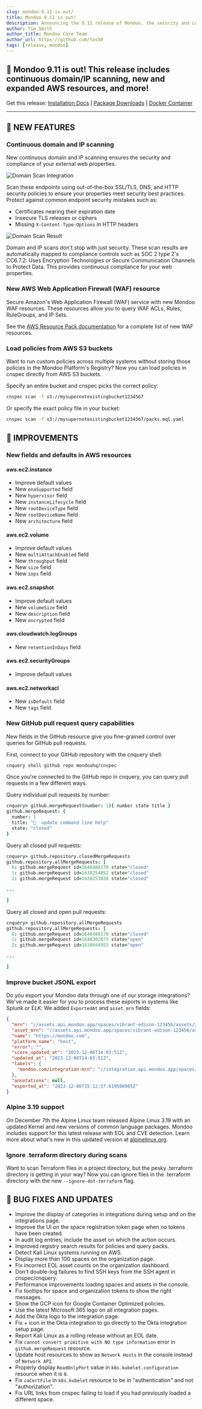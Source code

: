 ```yaml
---
slug: mondoo-9.11-is-out/
title: Mondoo 9.11 is out!
description: Announcing the 9.11 release of Mondoo, the security and compliance platform that prioritizes risks that matter most in your infrastructure.
author: Tim Smith
author_title: Mondoo Core Team
author_url: https://github.com/tas50
tags: [release, mondoo]
---
```


## 🥳 Mondoo 9.11 is out! This release includes continuous domain/IP scanning, new and expanded AWS resources, and more!

Get this release: [Installation Docs](/cnspec/) | [Package Downloads](https://releases.mondoo.com/cnspec/) | [Docker Container](https://hub.docker.com/r/mondoo/cnspec)

---

## 🎉 NEW FEATURES

### Continuous domain and IP scanning

New continuous domain and IP scanning ensures the security and compliance of your external web properties.

![Domain Scan Integration](/img/releases/2023-12-12-mondoo-9.11-is-out/domain_integration.png)

Scan these endpoints using out-of-the-box SSL/TLS, DNS, and HTTP security policies to ensure your properties meet security best practices. Protect against common endpoint security mistakes such as:

- Certificates nearing their expiration date
- Insecure TLS releases or ciphers
- Missing `X-Content-Type-Options` in HTTP headers

![Domain Scan Result](/img/releases/2023-12-12-mondoo-9.11-is-out/domain_scan.png)

Domain and IP scans don't stop with just security. These scan results are automatically mapped to compliance controls such as SOC 2 type 2's CC6.7.2: Uses Encryption Technologies or Secure Communication Channels to Protect Data. This provides continuous compliance for your web properties.

### New AWS Web Application Firewall (WAF) resource

Secure Amazon's Web Application Firewall (WAF) service with new Mondoo WAF resources. These resources allow you to query WAF ACLs, Rules, RuleGroups, and IP Sets.

See the [AWS Resource Pack documentation](/mql/resources/aws-pack/) for a complete list of new WAF resources.

### Load policies from AWS S3 buckets

Want to run custom policies across multiple systems without storing those policies in the Mondoo Platform's Registry? Now you can load policies in cnspec directly from AWS S3 buckets.

Specify an entire bucket and cnspec picks the correct policy:

```bash
cnspec scan -f s3://mysupernotexistingbucket1234567
```

Or specify the exact policy file in your bucket:

```bash
cnspec scan -f s3://mysupernotexistingbucket1234567/packs.mql.yaml
```

## 🧹 IMPROVEMENTS

### New fields and defaults in AWS resources

#### aws.ec2.instance

- Improve default values
- New `enaSupported` field
- New `hypervisor` field
- New `instanceLifecycle` field
- New `rootDeviceType` field
- New `rootDeviceName` field
- New `architecture` field

#### aws.ec2.volume

- Improve default values
- New `multiAttachEnabled` field
- New `throughput` field
- New `size` field
- New `iops` field

#### aws.ec2.snapshot

- Improve default values
- New `volumeSize` field
- New `description` field
- New `encrypted` field

#### aws.cloudwatch.logGroups

- New `retentionInDays` field

#### aws.ec2.securityGroups

- Improve default values

#### aws.ec2.networkacl

- New `isDefault` field
- New `tags` field

### New GitHub pull request query capabilities

New fields in the GitHub resource give you fine-grained control over queries for GitHub pull requests.

First, connect to your GitHub repository with the cnquery shell:

```bash
cnquery shell github repo mondoohq/cnspec
```

Once you're connected to the GitHub repo in cnquery, you can query pull requests in a few different ways.

Query individual pull requests by number:

```coffee
cnquery> github.mergeRequest(number: 1){ number state title }
github.mergeRequest: {
  number: 1
  title: "🧹  update command line help"
  state: "closed"
}
```

Query all closed pull requests:

```coffee
cnquery> github.repository.closedMergeRequests
github.repository.allMergeRequests: [
  0: github.mergeRequest id=1640488170 state="closed"
  1: github.mergeRequest id=1638254852 state="closed"
  2: github.mergeRequest id=1638253038 state="closed"

...

]
```

Query all closed and open pull requests:

```coffee
cnquery> github.repository.allMergeRequests
github.repository.allMergeRequests: [
  0: github.mergeRequest id=1640488170 state="closed"
  1: github.mergeRequest id=1640302075 state="open"
  2: github.mergeRequest id=1638694955 state="open"

...

]
```

### Improve bucket JSONL export

Do you export your Mondoo data through one of our storage integrations? We've made it easier for you to process these exports in systems like Splunk or ELK: We added `ExportedAt` and `asset_mrn` fields:

```json
{
  "mrn": "//assets.api.mondoo.app/spaces/vibrant-edison-123456/assets/2Z8pfFOyDBcZhGHi123456789",
  "asset_mrn": "//assets.api.mondoo.app/spaces/vibrant-edison-123456/assets/2Z8pfFOyDBcZhGHi123456789",
  "name": "https://mondoo.com",
  "platform_name": "host",
  "error": "",
  "score_updated_at": "2023-12-06T14:03:51Z",
  "updated_at": "2023-12-06T14:03:51Z",
  "labels": {
    "mondoo.com/integration-mrn": "//integration.api.mondoo.app/spaces/vibrant-edison-123456/integrations/2YzVgXUPvA09dZ1tBD123456789"
  },
  "annotations": null,
  "exported_at": "2023-12-06T15:12:57.619506985Z"
}
```

### Alpine 3.19 support

On December 7th the Alpine Linux team released Alpine Linux 3.19 with an updated Kernel and new versions of common language packages. Mondoo includes support for this latest release with EOL and CVE detection. Learn more about what's new in this updated version at [alpinelinux.org](https://alpinelinux.org/posts/Alpine-3.19.0-released.html).

### Ignore .terraform directory during scans

Want to scan Terraform files in a project directory, but the pesky .terraform directory is getting in your way? Now you can ignore files in the .terraform directory with the new `--ignore-dot-terraform` flag.

## 🐛 BUG FIXES AND UPDATES

- Improve the display of categories in integrations during setup and on the integrations page.
- Improve the UI on the space registration token page when no tokens have been created.
- In audit log entries, include the asset on which the action occurs.
- Improved registry search results for policies and query packs.
- Detect Kali Linux systems running on AWS.
- Display more than 100 spaces on the organization page.
- Fix incorrect EOL asset counts on the organization dashboard.
- Don't double-log failures to find SSH keys from the SSH agent in cnspec/cnquery.
- Performance improvements loading spaces and assets in the console.
- Fix tooltips for space and organization tokens to show the right messages.
- Show the GCP icon for Google Container Optimized policies.
- Use the latest Microsoft 365 logo on all integration pages.
- Add the Okta logo to the integration page.
- Fix + icon in the Okta integration to go directly to the Okta integration setup page.
- Report Kali Linux as a rolling release without an EOL date.
- Fix `cannot convert primitive with NO type information` error in `github.mergeRequest` resource.
- Update host resources to show as `Network Hosts` in the console instead of `Network API`.
- Properly display `ReadOnlyPort` value in `k8s.kubelet.configuration` resource when it is `0`.
- Fix `caCertFile` in `k8s.kubelet` resource to be in "authentication" and not "authorization".
- Fix URL links from cnspec failing to load if you had previously loaded a different space.
